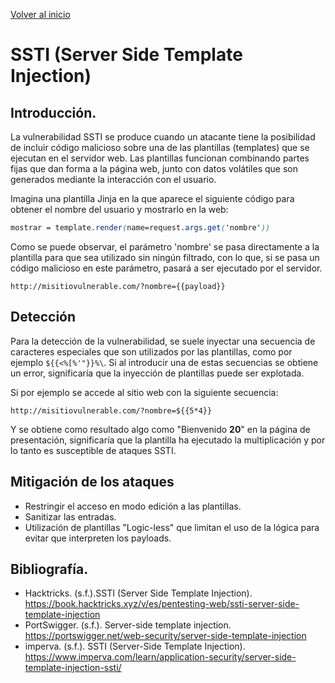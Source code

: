 [Volver al inicio](../Readme.md)
# SSTI (Server Side Template Injection)
## Introducción.
La vulnerabilidad SSTI se produce cuando un atacante tiene la posibilidad de incluir código malicioso sobre una de las plantillas (templates) que se ejecutan en el servidor web. Las plantillas funcionan combinando partes fijas que dan forma a la página web, junto con datos volátiles que son generados mediante la interacción con el usuario.

Imagina una plantilla Jinja en la que aparece el siguiente código para obtener el nombre del usuario y mostrarlo en la web:

```css
mostrar = template.render(name=request.args.get('nombre'))
```

Como se puede observar, el parámetro 'nombre' se pasa directamente a la plantilla para que sea utilizado sin ningún filtrado, con lo que, si se pasa un código malicioso en este parámetro, pasará a ser ejecutado por el servidor.

```
http://misitiovulnerable.com/?nombre={{payload}}
```

## Detección
Para la detección de la vulnerabilidad, se suele inyectar una secuencia de caracteres especiales que son utilizados por las plantillas, como por ejemplo ``` ${{<%[%'"}}%\ ```. Si al introducir una de estas secuencias se obtiene un error, significaría que la inyección de plantillas puede ser explotada.

Si por ejemplo se accede al sitio web con la siguiente secuencia:
```
http://misitiovulnerable.com/?nombre=${{5*4}}
```

Y se obtiene como resultado algo como "Bienvenido **20**" en la página de presentación, significaría que la plantilla ha ejecutado la multiplicación y por lo tanto es susceptible de ataques SSTI.

## Mitigación de los ataques
- Restringir el acceso en modo edición a las plantillas.
- Sanitizar las entradas.
- Utilización de plantillas "Logic-less" que limitan el uso de la lógica para evitar que interpreten los payloads.


## Bibliografía.
- Hacktricks. (s.f.).SSTI (Server Side Template Injection). https://book.hacktricks.xyz/v/es/pentesting-web/ssti-server-side-template-injection
- PortSwigger. (s.f.). Server-side template injection. https://portswigger.net/web-security/server-side-template-injection
- imperva. (s.f.). SSTI (Server-Side Template Injection). https://www.imperva.com/learn/application-security/server-side-template-injection-ssti/